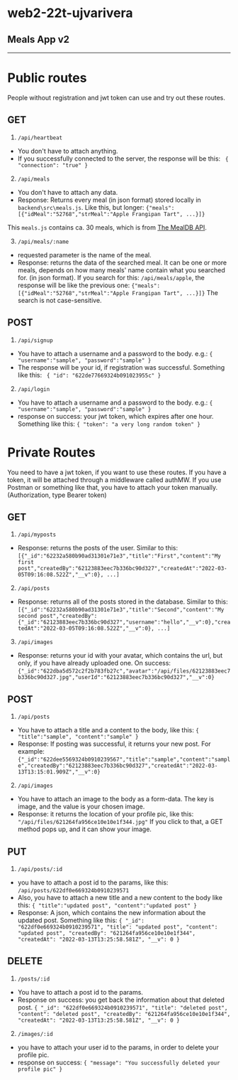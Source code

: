 # web2-22t-ujvarivera 
## Meals App v2
---

# Public routes
People without registration and jwt token can use and try out these routes.

## GET
1. `/api/heartbeat`
- You don't have to attach anything.
- If you successfully connected to the server, the response will be this:
`
{
    "connection": "true"
}`

2. `/api/meals`
- You don't have to attach any data.
- Response: Returns every meal (in json format) stored locally in `backend\src\meals.js`. Like this, but longer:
`
{"meals":[{"idMeal":"52768","strMeal":"Apple Frangipan Tart", ...}]}
`

This `meals.js` contains ca. 30 meals, which is from [The MealDB API](https://www.themealdb.com/api.php).

3. `/api/meals/:name`
- requested parameter is the name of the meal.
- Response: returns the data of the searched meal. It can be one or more meals, depends on how many meals' name contain what you searched for. (in json format).
If you search for this: `/api/meals/apple`, the response will be like the previous one:
`
{"meals":[{"idMeal":"52768","strMeal":"Apple Frangipan Tart", ...}]}
`
The search is not case-sensitive.

## POST

1. `/api/signup`
- You have to attach a username and a password to the body. e.g.:
`
{
    "username":"sample",
    "password":"sample"
}
`
- The response will be your id, if registration was successful. Something like this:
`
{
    "id": "622de77669324b091023955c"
}`

2. `/api/login`
-  You have to attach a username and a password to the body. e.g.:
`
{
    "username":"sample",
    "password":"sample"
}
`
- response on success: your jwt token, which expires after one hour. Something like this:
`
{
    "token": "a very long random token"
}
`

# Private Routes
You need to have a jwt token, if you want to use these routes. 
If you have a token, it will be attached through a middleware called authMW.
If you use Postman or something like that, you have to attach your token manually. (Authorization, type Bearer token)

## GET
1. `/api/myposts`
- Response: returns the posts of the user. Similar to this:
`
[{"_id":"62232a580b90ad31301e71e3","title":"First","content":"My first post","createdBy":"62123883eec7b336bc90d327","createdAt":"2022-03-05T09:16:08.522Z","__v":0}, ...]
`

2. `/api/posts`
- Response: returns all of the posts stored in the database. Similar to this:
`
[{"_id":"62232a580b90ad31301e71e3","title":"Second","content":"My second post","createdBy":{"_id":"62123883eec7b336bc90d327","username":"hello","__v":0},"createdAt":"2022-03-05T09:16:08.522Z","__v":0}, ...]
`

3. `/api/images`
- Response: returns your id with your avatar, which contains the url, but only, if you have already uploaded one. On success:
`
{"_id":"622dba5d572c2f2b783fb27c","avatar":"/api/files/62123883eec7b336bc90d327.jpg","userId":"62123883eec7b336bc90d327","__v":0}
`

## POST

1. `/api/posts`
- You have to attach a title and a content to the body, like this:
`
{
    "title":"sample",
    "content":"sample"
}
`
- Response: If posting was successful, it returns your new post. For example:
`
{"_id":"622dee5569324b0910239567","title":"sample","content":"sample","createdBy":"62123883eec7b336bc90d327","createdAt":"2022-03-13T13:15:01.909Z","__v":0}
` 

2. `/api/images`
- You have to attach an image to the body as a form-data. The key is image, and the value is your chosen image.
- Response: it returns the location of your profile pic, like this:
` "/api/files/621264fa956ce10e10e1f344.jpg" `
If you click to that, a GET method pops up, and it can show your image.

## PUT
1. `/api/posts/:id`
- you have to attach a post id to the params, like this:
`/api/posts/622df0e669324b0910239571`
- Also, you have to attach a new title and a new content  to the body like this:
`
{
    "title":"updated post",
    "content":"updated post"
}
`
- Response: A json, which contains the new information about the updated post. Something like this:
`
{
    "_id": "622df0e669324b0910239571",
    "title": "updated post",
    "content": "updated post",
    "createdBy": "621264fa956ce10e10e1f344",
    "createdAt": "2022-03-13T13:25:58.581Z",
    "__v": 0
}
`

## DELETE

1. `/posts/:id`
- You have to attach a post id to the params.
- Response on success: you get back the information about that deleted post.
`
{
    "_id": "622df0e669324b0910239571",
    "title": "deleted post",
    "content": "deleted post",
    "createdBy": "621264fa956ce10e10e1f344",
    "createdAt": "2022-03-13T13:25:58.581Z",
    "__v": 0
}
`

2. `/images/:id`
- you have to attach your user id to the params, in order to delete your profile pic.
- response on success:
` {
    "message": "You successfully deleted your profile pic"
}
`